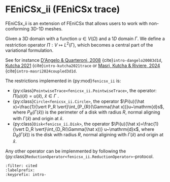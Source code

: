 # FEniCSx_ii (FEniCSx trace)

FEniCSx_ii is an extension of FEniCSx that allows users to work with non-conforming 3D-1D meshes.

Given a 3D domain with a function $u\in V(\Omega)$ and a $1D$ domain $\Gamma$.
We define a restriction operator $\Pi:V\mapsto L^2(\Gamma)$,
which becomes a central part of the variational formulation.

See for instance
[D'Angelo & Quarteroni, 2008](https://doi.org/10.1142/S0218202508003108) {cite}`intro-dangelo20083d1d`,
[Kutcha 2021](https://doi.org/10.1007/978-3-030-55874-1_63) {cite}`intro-kutcha2021trace` or
[Masri, Kutcha & Riviere, 2024](https://doi.org/10.1137/23M1627390) {cite}`intro-masri2024coupled3d1d`.

The restrictions implemented in {py:mod}`fenicsx_ii` is:
- {py:class}`PointwiseTrace<fenicsx_ii.PointwiseTrace>`, the operator: $\Pi(u)(\hat x)=u(\hat x)$, $\hat x \in \Gamma$ .
- {py:class}`Circle<fenicsx_ii.Circle>`, the operator $\Pi(u)(\hat x)=\frac{1}{\vert P_R \vert}\int_{P_{R}(\Gamma(\hat x))}u~\mathrm{d}s$, where $P_R(\Gamma(\hat x))$ is the perimeter of a disk with radius $R$, normal aligning with $\Gamma(\hat x)$ and origin at $\hat x$.
- {py:class}`Disk<fenicsx_ii.Disk>`, the operator $\Pi(u)(\hat x)=\frac{1}{\vert D_R \vert}\int_{D_R(\Gamma(\hat x))} u~\mathrm{d}x$, where $D_R(\Gamma(\hat x))$ is the disk with radius $R$, normal aligining with $\Gamma(\hat x)$ and origin at $\hat x$.

Any other operator can be implenmented by following the {py:class}`ReductionOperator<fenicsx_ii.ReductionOperator>`-protocol.

```{bibliography}
:filter: cited
:labelprefix:
:keyprefix: intro-
```